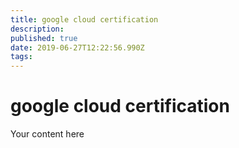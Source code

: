 ```yaml
---
title: google cloud certification
description: 
published: true
date: 2019-06-27T12:22:56.990Z
tags: 
---
```


# google cloud certification

Your content here